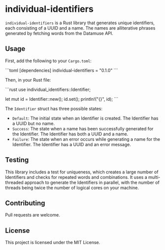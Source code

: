 # individual-identifiers

`individual-identifiers` is a Rust library that generates unique identifiers, each consisting of a UUID and a name. The names are alliterative phrases generated by fetching words from the Datamuse API.

## Usage

First, add the following to your `Cargo.toml`:

\```toml
[dependencies]
individual-identifiers = "0.1.0"
\```

Then, in your Rust file:

\```rust
use individual_identifiers::Identifier;

let mut id = Identifier::new();
id.set();
println!("{}", id);
\```

The `Identifier` struct has three possible states:

- `Default`: The initial state when an Identifier is created. The Identifier has a UUID but no name.
- `Success`: The state when a name has been successfully generated for the Identifier. The Identifier has both a UUID and a name.
- `Failure`: The state when an error occurs while generating a name for the Identifier. The Identifier has a UUID and an error message.

## Testing

This library includes a test for uniqueness, which creates a large number of Identifiers and checks for repeated words and combinations. It uses a multi-threaded approach to generate the Identifiers in parallel, with the number of threads being twice the number of logical cores on your machine.

## Contributing

Pull requests are welcome.

## License

This project is licensed under the MIT License.
